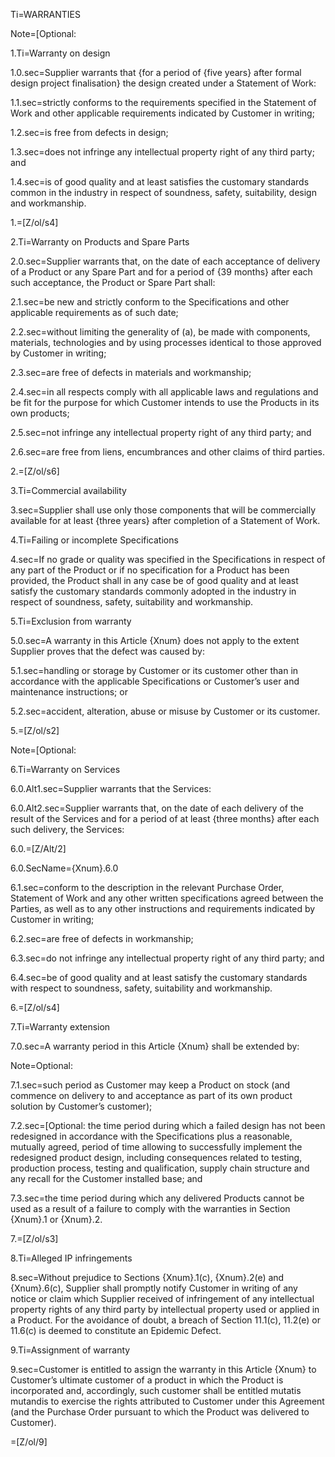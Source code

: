 Ti=WARRANTIES

Note=[Optional: 

1.Ti=Warranty on design

1.0.sec=Supplier warrants that {for a period of {five years} after formal design project finalisation} the design created under a Statement of Work:

1.1.sec=strictly conforms to the requirements specified in the Statement of Work and other applicable requirements indicated by Customer in writing;

1.2.sec=is free from defects in design;

1.3.sec=does not infringe any intellectual property right of any third party; and

1.4.sec=is of good quality and at least satisfies the customary standards common in the industry in respect of soundness, safety, suitability, design and workmanship.

1.=[Z/ol/s4]

2.Ti=Warranty on Products and Spare Parts

2.0.sec=Supplier warrants that, on the date of each acceptance of delivery of a Product or any Spare Part and for a period of {39 months} after each such acceptance, the Product or Spare Part shall:

2.1.sec=be new and strictly conform to the Specifications and other applicable requirements as of such date;

2.2.sec=without limiting the generality of (a), be made with components, materials, technologies and by using processes identical to those approved by Customer in writing;

2.3.sec=are free of defects in materials and workmanship;

2.4.sec=in all respects comply with all applicable laws and regulations and be fit for the purpose for which Customer intends to use the Products in its own products;

2.5.sec=not infringe any intellectual property right of any third party; and

2.6.sec=are free from liens, encumbrances and other claims of third parties.

2.=[Z/ol/s6]

3.Ti=Commercial availability

3.sec=Supplier shall use only those components that will be commercially available for at least {three years} after completion of a Statement of Work.

4.Ti=Failing or incomplete Specifications

4.sec=If no grade or quality was specified in the Specifications in respect of any part of the Product or if no specification for a Product has been provided, the Product shall in any case be of good quality and at least satisfy the customary standards commonly adopted in the industry in respect of soundness, safety, suitability and workmanship.

5.Ti=Exclusion from warranty

5.0.sec=A warranty in this Article {Xnum} does not apply to the extent Supplier proves that the defect was caused by:

5.1.sec=handling or storage by Customer or its customer other than in accordance with the applicable Specifications or Customer’s user and maintenance instructions; or

5.2.sec=accident, alteration, abuse or misuse by Customer or its customer.

5.=[Z/ol/s2]

Note=[Optional: 

6.Ti=Warranty on Services

6.0.Alt1.sec=Supplier warrants that the Services:

6.0.Alt2.sec=Supplier warrants that, on the date of each delivery of the result of the Services and for a period of at least {three months} after each such delivery, the Services:

6.0.=[Z/Alt/2]

6.0.SecName={Xnum}.6.0

6.1.sec=conform to the description in the relevant Purchase Order, Statement of Work and any other written specifications agreed between the Parties, as well as to any other instructions and requirements indicated by Customer in writing;

6.2.sec=are free of defects in workmanship;

6.3.sec=do not infringe any intellectual property right of any third party; and

6.4.sec=be of good quality and at least satisfy the customary standards with respect to soundness, safety, suitability and workmanship.

6.=[Z/ol/s4]

7.Ti=Warranty extension

7.0.sec=A warranty period in this Article {Xnum} shall be extended by:

Note=Optional:

7.1.sec=such period as Customer may keep a Product on stock (and commence on delivery to and acceptance as part of its own product solution by Customer’s customer);

7.2.sec=[Optional: the time period during which a failed design has not been redesigned in accordance with the Specifications plus a reasonable, mutually agreed, period of time allowing to successfully implement the redesigned product design, including consequences related to testing, production process, testing and qualification, supply chain structure and any recall for the Customer installed base; and

7.3.sec=the time period during which any delivered Products cannot be used as a result of a failure to comply with the warranties in Section {Xnum}.1 or {Xnum}.2.

7.=[Z/ol/s3]

8.Ti=Alleged IP infringements

8.sec=Without prejudice to Sections {Xnum}.1(c), {Xnum}.2(e) and {Xnum}.6(c), Supplier shall promptly notify Customer in writing of any notice or claim which Supplier received of infringement of any intellectual property rights of any third party by intellectual property used or applied in a Product. For the avoidance of doubt, a breach of Section 11.1(c), 11.2(e) or 11.6(c) is deemed to constitute an Epidemic Defect.

9.Ti=Assignment of warranty

9.sec=Customer is entitled to assign the warranty in this Article {Xnum} to Customer’s ultimate customer of a product in which the Product is incorporated and, accordingly, such customer shall be entitled mutatis mutandis to exercise the rights attributed to Customer under this Agreement (and the Purchase Order pursuant to which the Product was delivered to Customer).

=[Z/ol/9]
